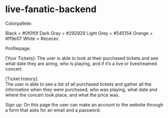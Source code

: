 # live-fanatic-backend


Colorpallete:

Black = #0f0f0f
Dark Gray = #292929
Light Grey = #545154
Orange = #ff9e07
White = #ececec

Profilepage: 

[Your Tickets]:
The user is able to look at their purchased tickets and see what date they are airing, who is playing, and if it’s a live or livestreamed concert. 

[Ticket history]:  
The user is able to see a list of all purchased tickets and gather all the information when they were purchased, who was playing, what date and where the concert took place, and what the price was.  

Sign up:
On this page the user can make an account to the website through a form that asks for an email and a password. 
